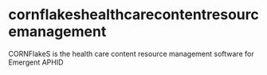 # cornflakeshealthcarecontentresourcemanagement
CORNFlakeS is the health care content resource management software for Emergent APHID 
